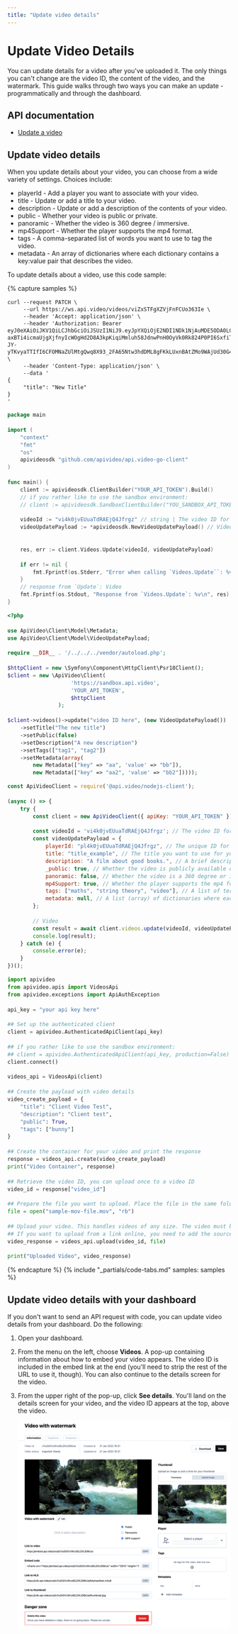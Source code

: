 ```yaml
---
title: "Update video details"
---
```

Update Video Details
====================

You can update details for a video after you've uploaded it. The only things you can't change are the video ID, the content of the video, and the watermark. This guide walks through two ways you can make an update - programmatically and through the dashboard.

## API documentation

- [Update a video](/reference/api/Videos#update-a-video-object)

## Update video details

When you update details about your video, you can choose from a wide variety of settings. Choices include: 

- playerId - Add a player you want to associate with your video.
- title - Update or add a title to your video.
- description - Update or add a description of the contents of your video.
- public - Whether your video is public or private.
- panoramic - Whether the video is 360 degree / immersive.
- mp4Support - Whether the player supports the mp4 format.
- tags - A comma-separated list of words you want to use to tag the video.
- metadata - An array of dictionaries where each dictionary contains a key:value pair that describes the video. 

To update details about a video, use this code sample: 

{% capture samples %}
```curl
curl --request PATCH \
     --url https://ws.api.video/videos/viZxSTFgXZVjFnFCUo363Ie \
     --header 'Accept: application/json' \
     --header 'Authorization: Bearer eyJ0eXAiOiJKV1QiLCJhbGciOiJSUzI1NiJ9.eyJpYXQiOjE2NDI1NDk1NjAuMDE5ODA0LCJuYmYiOjE2NDI1NDk1NjAuMDE5ODA0LCJleHAiOjE2NDI1NTMxNjAuMDE5ODA0LCJwcm9qZWN0SWQiOiJwclJ6SUpKQTdCTHNxSGpTNDVLVnBCMSJ9.jjr4YADGbe62RmBBxJXLy1D61Mtfry_dq9nbriBXgkPrdlBJ8ZRP50CyW3AsGD7wSuKp2mXxEYSzj64zelT1IGOwg6KG4Gz9BZ9YWs0GAHKUIdgqn1gzITX5aQljIXx1fquXbawd-axBTi4icmaUjgXjfnyIcWOgHd2D8A3kpKiqiMmluh58JdnwPnH0OyVk0Rk824P0PI6SxfiTHfkCglPL6ixf9OgokMLPoVrsxH5C0xt3Z7lf5TJ0F78-JY-yTKvyaTTIfI6CFOMNaZUlMtgQwq8X93_2FA65Ntw3hdDML8gFKkLUxnBAtZMo9WAjUd30G4OcYasmlkc4Q_JSNw' \
     --header 'Content-Type: application/json' \
     --data '
{
     "title": "New Title"
}
'
```
```go
package main

import (
    "context"
    "fmt"
    "os"
    apivideosdk "github.com/apivideo/api.video-go-client"
)

func main() {
    client := apivideosdk.ClientBuilder("YOUR_API_TOKEN").Build()
    // if you rather like to use the sandbox environment:
    // client := apivideosdk.SandboxClientBuilder("YOU_SANDBOX_API_TOKEN").Build()
        
    videoId := "vi4k0jvEUuaTdRAEjQ4Jfrgz" // string | The video ID for the video you want to delete.
    videoUpdatePayload := *apivideosdk.NewVideoUpdatePayload() // VideoUpdatePayload | 

    
    res, err := client.Videos.Update(videoId, videoUpdatePayload)

    if err != nil {
        fmt.Fprintf(os.Stderr, "Error when calling `Videos.Update``: %v\n", err)
    }
    // response from `Update`: Video
    fmt.Fprintf(os.Stdout, "Response from `Videos.Update`: %v\n", res)
}
```
```php
<?php

use ApiVideo\Client\Model\Metadata;
use ApiVideo\Client\Model\VideoUpdatePayload;

require __DIR__ . '/../../../vendor/autoload.php';

$httpClient = new \Symfony\Component\HttpClient\Psr18Client();
$client = new \ApiVideo\Client(
                    'https://sandbox.api.video',
                    'YOUR_API_TOKEN',
                    $httpClient
                );

$client->videos()->update("video ID here", (new VideoUpdatePayload())
    ->setTitle("The new title")
    ->setPublic(false)
    ->setDescription("A new description")
    ->setTags(["tag1", "tag2"])
    ->setMetadata(array(
        new Metadata(["key" => "aa", 'value' => "bb"]),
        new Metadata(["key" => "aa2", 'value' => "bb2"]))));
```
```javascript
const ApiVideoClient = require('@api.video/nodejs-client');

(async () => {
    try {
        const client = new ApiVideoClient({ apiKey: "YOUR_API_TOKEN" });

        const videoId = 'vi4k0jvEUuaTdRAEjQ4Jfrgz'; // The video ID for the video you want to delete.
        const videoUpdatePayload = {
			playerId: "pl4k0jvEUuaTdRAEjQ4Jfrgz", // The unique ID for the player you want to associate with your video.
			title: "title_example", // The title you want to use for your video.
			description: "A film about good books.", // A brief description of the video.
			_public: true, // Whether the video is publicly available or not. False means it is set to private. Default is true. Tutorials on [private videos](https://api.video/blog/endpoints/private-videos).
			panoramic: false, // Whether the video is a 360 degree or immersive video.
			mp4Support: true, // Whether the player supports the mp4 format.
			tags: ["maths", "string theory", "video"], // A list of terms or words you want to tag the video with. Make sure the list includes all the tags you want as whatever you send in this list will overwrite the existing list for the video.
			metadata: null, // A list (array) of dictionaries where each dictionary contains a key value pair that describes the video. As with tags, you must send the complete list of metadata you want as whatever you send here will overwrite the existing metadata for the video. [Dynamic Metadata](https://api.video/blog/endpoints/dynamic-metadata) allows you to define a key that allows any value pair.
		}; 

        // Video
        const result = await client.videos.update(videoId, videoUpdatePayload);
        console.log(result);
    } catch (e) {
        console.error(e);
    }
})();
```
```python
import apivideo
from apivideo.apis import VideosApi
from apivideo.exceptions import ApiAuthException

api_key = "your api key here"

## Set up the authenticated client
client = apivideo.AuthenticatedApiClient(api_key)

## if you rather like to use the sandbox environment:
## client = apivideo.AuthenticatedApiClient(api_key, production=False)
client.connect()

videos_api = VideosApi(client)

## Create the payload with video details 
video_create_payload = {
    "title": "Client Video Test",
    "description": "Client test",
    "public": True,
    "tags": ["bunny"]
}

## Create the container for your video and print the response
response = videos_api.create(video_create_payload)
print("Video Container", response)

## Retrieve the video ID, you can upload once to a video ID
video_id = response["video_id"]

## Prepare the file you want to upload. Place the file in the same folder as your code.
file = open("sample-mov-file.mov", "rb")

## Upload your video. This handles videos of any size. The video must be in the same folder as your code. 
## If you want to upload from a link online, you need to add the source parameter when you create a new video.
video_response = videos_api.upload(video_id, file)

print("Uploaded Video", video_response)
```
{% endcapture %}
{% include "_partials/code-tabs.md" samples: samples %}

## Update video details with your dashboard

If you don't want to send an API request with code, you can update video details from your dashboard. Do the following: 

1. Open your dashboard.

2. From the menu on the left, choose **Videos**. A pop-up containing information about how to embed your video appears. The video ID is included in the embed link at the end (you'll need to strip the rest of the URL to use it, though). You can also continue to the details screen for the video. 

3. From the upper right of the pop-up, click **See details**. You'll land on the details screen for your video, and the video ID appears at the top, above the video. 

   ![](/_assets/update-video-details.png)
